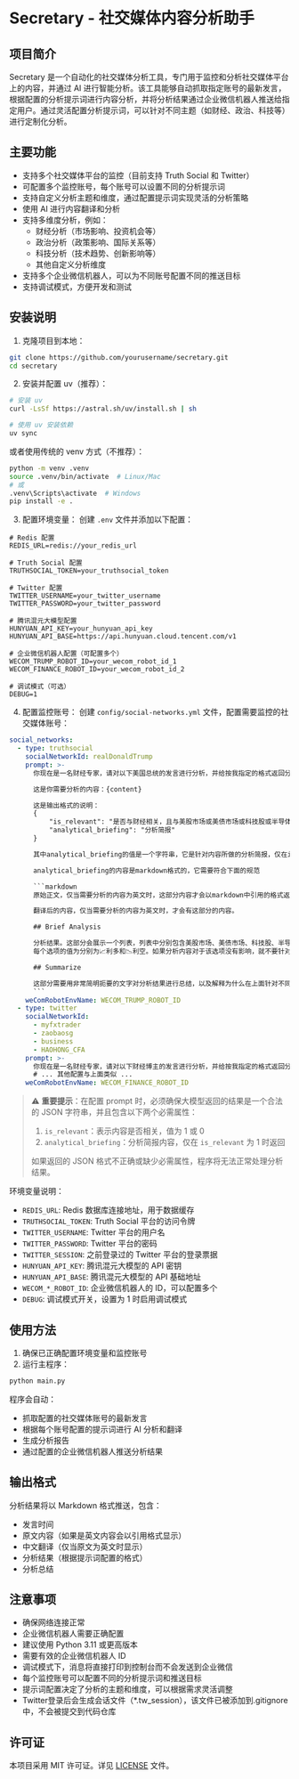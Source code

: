 # Secretary - 社交媒体内容分析助手

## 项目简介

Secretary 是一个自动化的社交媒体分析工具，专门用于监控和分析社交媒体平台上的内容，并通过 AI 进行智能分析。该工具能够自动抓取指定账号的最新发言，根据配置的分析提示词进行内容分析，并将分析结果通过企业微信机器人推送给指定用户。通过灵活配置分析提示词，可以针对不同主题（如财经、政治、科技等）进行定制化分析。

## 主要功能

- 支持多个社交媒体平台的监控（目前支持 Truth Social 和 Twitter）
- 可配置多个监控账号，每个账号可以设置不同的分析提示词
- 支持自定义分析主题和维度，通过配置提示词实现灵活的分析策略
- 使用 AI 进行内容翻译和分析
- 支持多维度分析，例如：
  - 财经分析（市场影响、投资机会等）
  - 政治分析（政策影响、国际关系等）
  - 科技分析（技术趋势、创新影响等）
  - 其他自定义分析维度
- 支持多个企业微信机器人，可以为不同账号配置不同的推送目标
- 支持调试模式，方便开发和测试

## 安装说明

1. 克隆项目到本地：
```bash
git clone https://github.com/yourusername/secretary.git
cd secretary
```

2. 安装并配置 uv（推荐）：
```bash
# 安装 uv
curl -LsSf https://astral.sh/uv/install.sh | sh

# 使用 uv 安装依赖
uv sync
```

或者使用传统的 venv 方式（不推荐）：
```bash
python -m venv .venv
source .venv/bin/activate  # Linux/Mac
# 或
.venv\Scripts\activate  # Windows
pip install -e .
```

3. 配置环境变量：
创建 `.env` 文件并添加以下配置：
```
# Redis 配置
REDIS_URL=redis://your_redis_url

# Truth Social 配置
TRUTHSOCIAL_TOKEN=your_truthsocial_token

# Twitter 配置
TWITTER_USERNAME=your_twitter_username
TWITTER_PASSWORD=your_twitter_password

# 腾讯混元大模型配置
HUNYUAN_API_KEY=your_hunyuan_api_key
HUNYUAN_API_BASE=https://api.hunyuan.cloud.tencent.com/v1

# 企业微信机器人配置（可配置多个）
WECOM_TRUMP_ROBOT_ID=your_wecom_robot_id_1
WECOM_FINANCE_ROBOT_ID=your_wecom_robot_id_2

# 调试模式（可选）
DEBUG=1
```

4. 配置监控账号：
创建 `config/social-networks.yml` 文件，配置需要监控的社交媒体账号：
```yaml
social_networks:
  - type: truthsocial
    socialNetworkId: realDonaldTrump
    prompt: >-
      你现在是一名财经专家，请对以下美国总统的发言进行分析，并给按我指定的格式返回分析结果。

      这是你需要分析的内容：{content}

      这是输出格式的说明：
      {
          "is_relevant": "是否与财经相关，且与美股市场或美债市场或科技股或半导体股或中国股票市场或香港股票市场或人民币兑美元汇率或中美关系相关。如果相关就返回1，如果不相关就返回0。只需要返回1或0这两个值之一即可",
          "analytical_briefing": "分析简报"
      }

      其中analytical_briefing的值是一个字符串，它是针对内容所做的分析简报，仅在is_relevant为1时会返回这个值。

      analytical_briefing的内容是markdown格式的，它需要符合下面的规范

      ```markdown
      原始正文，仅当需要分析的内容为英文时，这部分内容才会以markdown中引用的格式返回，否则这部分的内容为原始的正文

      翻译后的内容，仅当需要分析的内容为英文时，才会有这部分的内容。

      ## Brief Analysis

      分析结果。这部分会展示一个列表，列表中分别包含美股市场、美债市场、科技股、半导体股、中国股票市场、香港股票市场、人民币兑美元汇率、中美关系这8个选项。
      每个选项的值为分别为📈利多和📉利空。如果分析内容对于该选项没有影响，就不要针对这个选项返回任何内容。

      ## Summarize

      这部分需要用非常简明扼要的文字对分析结果进行总结，以及解释为什么在上面针对不同选项会得出不同的结论。
      ```
    weComRobotEnvName: WECOM_TRUMP_ROBOT_ID
  - type: twitter
    socialNetworkId: 
      - myfxtrader
      - zaobaosg
      - business
      - HAOHONG_CFA
    prompt: >-
      你现在是一名财经专家，请对以下财经博主的发言进行分析，并给按我指定的格式返回分析结果。
      # ... 其他配置与上面类似 ...
    weComRobotEnvName: WECOM_FINANCE_ROBOT_ID
```

> ⚠️ **重要提示**：在配置 prompt 时，必须确保大模型返回的结果是一个合法的 JSON 字符串，并且包含以下两个必需属性：
> 1. `is_relevant`：表示内容是否相关，值为 1 或 0
> 2. `analytical_briefing`：分析简报内容，仅在 `is_relevant` 为 1 时返回
>
> 如果返回的 JSON 格式不正确或缺少必需属性，程序将无法正常处理分析结果。

环境变量说明：
- `REDIS_URL`: Redis 数据库连接地址，用于数据缓存
- `TRUTHSOCIAL_TOKEN`: Truth Social 平台的访问令牌
- `TWITTER_USERNAME`: Twitter 平台的用户名
- `TWITTER_PASSWORD`: Twitter 平台的密码
- `TWITTER_SESSION`: 之前登录过的 Twitter 平台的登录票据
- `HUNYUAN_API_KEY`: 腾讯混元大模型的 API 密钥
- `HUNYUAN_API_BASE`: 腾讯混元大模型的 API 基础地址
- `WECOM_*_ROBOT_ID`: 企业微信机器人的 ID，可以配置多个
- `DEBUG`: 调试模式开关，设置为 1 时启用调试模式

## 使用方法

1. 确保已正确配置环境变量和监控账号
2. 运行主程序：
```bash
python main.py
```

程序会自动：
- 抓取配置的社交媒体账号的最新发言
- 根据每个账号配置的提示词进行 AI 分析和翻译
- 生成分析报告
- 通过配置的企业微信机器人推送分析结果

## 输出格式

分析结果将以 Markdown 格式推送，包含：
- 发言时间
- 原文内容（如果是英文内容会以引用格式显示）
- 中文翻译（仅当原文为英文时显示）
- 分析结果（根据提示词配置的格式）
- 分析总结

## 注意事项

- 确保网络连接正常
- 企业微信机器人需要正确配置
- 建议使用 Python 3.11 或更高版本
- 需要有效的企业微信机器人 ID
- 调试模式下，消息将直接打印到控制台而不会发送到企业微信
- 每个监控账号可以配置不同的分析提示词和推送目标
- 提示词配置决定了分析的主题和维度，可以根据需求灵活调整
- Twitter登录后会生成会话文件（*.tw_session），该文件已被添加到.gitignore中，不会被提交到代码仓库

## 许可证

本项目采用 MIT 许可证。详见 [LICENSE](LICENSE) 文件。
